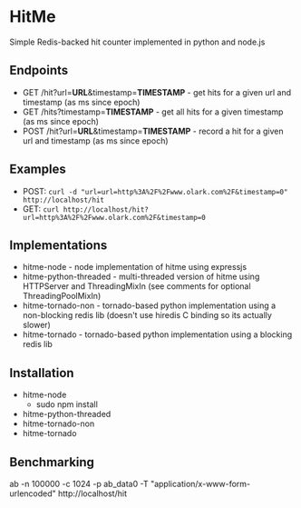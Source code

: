 HitMe
=====

Simple Redis-backed hit counter implemented in python and node.js


Endpoints
---------

* GET /hit?url=__URL__&timestamp=__TIMESTAMP__ - get hits for a given url and timestamp (as ms since epoch)
* GET /hits?timestamp=__TIMESTAMP__ - get all hits for a given timestamp (as ms since epoch)
* POST /hit?url=__URL__&timestamp=__TIMESTAMP__ - record a hit for a given url and timestamp (as ms since epoch)


Examples
--------

* POST: `curl -d "url=url=http%3A%2F%2Fwww.olark.com%2F&timestamp=0" http://localhost/hit`
* GET: `curl http://localhost/hit?url=http%3A%2F%2Fwww.olark.com%2F&timestamp=0`


Implementations
---------------

* hitme-node - node implementation of hitme using expressjs
* hitme-python-threaded - multi-threaded version of hitme using HTTPServer and ThreadingMixIn (see comments for optional ThreadingPoolMixIn)
* hitme-tornado-non - tornado-based python implementation using a non-blocking redis lib (doesn't use hiredis C binding so its actually slower)
* hitme-tornado - tornado-based python implementation using a blocking redis lib


Installation
------------

* hitme-node
  * sudo npm install
* hitme-python-threaded
* hitme-tornado-non
* hitme-tornado


Benchmarking
------------
ab -n 100000 -c 1024 -p ab_data0 -T "application/x-www-form-urlencoded" http://localhost/hit
